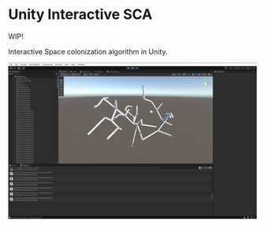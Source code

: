# Unity Interactive SCA

WIP!

Interactive Space colonization algorithm in Unity.

![](Gallery/1.png)

